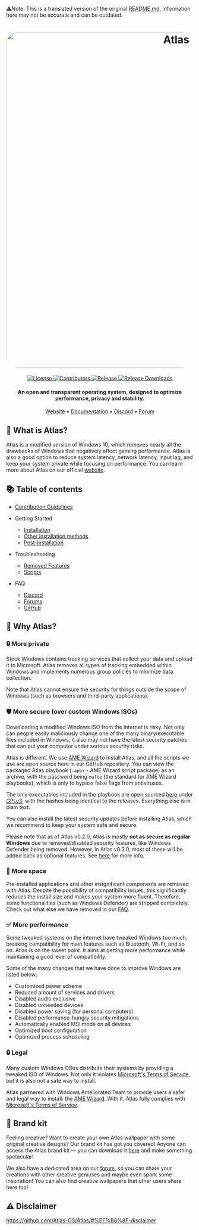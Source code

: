 ⚠️Note: This is a translated version of the original [README.md](https://github.com/Atlas-OS/Atlas/blob/main/README.md), information here may not be accurate and can be outdated.
<h1 align="center">
  <a href="http://atlasos.net"><img src="https://gcore.jsdelivr.net/gh/Atlas-OS/Atlas@main/img/banner.png" alt="Atlas" width="900" style="border-radius: 30px"></a>
</h1>
  <p align="center">
    <a href="https://github.com/Atlas-OS/Atlas/blob/main/LICENSE">
      <img alt="License" src="https://img.shields.io/github/license/atlas-os/atlas?style=for-the-badge&logo=github&color=1A91FF"/>
    </a>
    <a href="https://github.com/Atlas-OS/Atlas/graphs/contributors">
      <img alt="Contributors" src="https://img.shields.io/github/contributors/atlas-os/atlas?style=for-the-badge&color=1A91FF" />
    </a>
    <a href="https://github.com/Atlas-OS/Atlas/releases/latest">
      <img alt="Release" src="https://img.shields.io/github/release/atlas-os/atlas?style=for-the-badge&color=1A91FF" />
    </a>
    <a href="https://github.com/Atlas-OS/Atlas/releases">
      <img alt="Release Downloads" src="https://img.shields.io/github/downloads/Atlas-OS/Atlas/total?style=for-the-badge&logo=github&color=1A91FF" />
    </a>
  </p>
<h4 align="center">An open and transparent operating system, designed to optimize performance, privacy and stability.</h4>

<p align="center">
  <a href="https://atlasos.net">Website</a>
  •
  <a href="https://docs.atlasos.net">Documentation</a>
  •
  <a href="https://discord.atlasos.net" target="_blank">Discord</a>
  •
  <a href="https://forum.atlasos.net">Forum</a>
</p>

## 🤔 **What is Atlas?**

Atlas is a modified version of Windows 10, which removes nearly all the drawbacks of Windows that negatively affect gaming performance.
Atlas is also a good option to reduce system latency, network latency, input lag, and keep your system private while focusing on performance.
You can learn more about Atlas on our official [website](https://atlasos.net).

## 📚 **Table of contents**

- [Contribution Guidelines](https://docs.atlasos.net/contributions)

- Getting Started
  - [Installation](https://docs.atlasos.net/getting-started/installation)
  - [Other installation methods](https://docs.atlasos.net/getting-started/other-installation-methods/no-usb)
  - [Post-Installation](https://docs.atlasos.net/getting-started/post-installation/drivers)

- Troubleshooting
  - [Removed Features](https://docs.atlasos.net/troubleshooting/removed-features)
  - [Scripts](https://docs.atlasos.net/troubleshooting/scripts)

- FAQ
  - [Discord](https://docs.atlasos.net/faq/community/discord)
  - [Forums](https://docs.atlasos.net/faq/community/forums)
  - [GitHub](https://docs.atlasos.net/faq/community/github)

## 👀 **Why Atlas?**

### 🔒 More private
Stock Windows contains tracking services that collect your data and upload it to Microsoft.
Atlas removes all types of tracking embedded within Windows and implements numerous group policies to minimize data collection. 

Note that Atlas cannot ensure the security for things outside the scope of Windows (such as browsers and third-party applications).

### 🛡️ More secure (over custom Windows ISOs)
Downloading a modified Windows ISO from the internet is risky. Not only can people easily maliciously change one of the many binary/executable files included in Windows, it also may not have the latest security patches that can put your computer under serious security risks. 

Atlas is different. We use [AME Wizard](https://ameliorated.io) to install Atlas, and all the scripts we use are open source here in our GitHub repository. You can view the packaged Atlas playbook (`.apbx` - AME Wizard script package) as an archive, with the password being `malte` (the standard for AME Wizard playbooks), which is only to bypass false flags from antiviruses.

The only executables included in the playbook are open sourced [here](https://github.com/Atlas-OS/Atlas-Utilities) under [GPLv3](https://github.com/Atlas-OS/Atlas-Utilities/blob/main/LICENSE), with the hashes being identical to the releases. Everything else is in plain text.

You can also install the latest security updates before installing Atlas, which we recommend to keep your system safe and secure.

Please note that as of Atlas v0.2.0, Atlas is mostly **not as secure as regular Windows** due to removed/disabled security features, like Windows Defender being removed. However, in Atlas v0.3.0, most of these will be added back as optional features. See [here](https://docs.atlasos.net/troubleshooting/removed-features/) for more info.

### 🚀 More space
Pre-installed applications and other insignificant components are removed with Atlas. Despite the possibility of compatibility issues, this significantly reduces the install size and makes your system more fluent. Therefore, some functionalities (such as Windows Defender) are stripped completely.
Check out what else we have removed in our [FAQ](https://docs.atlasos.net/troubleshooting/removed-features).

### ✅ More performance
Some tweaked systems on the internet have tweaked Windows too much, breaking compatibility for main features such as Bluetooth, Wi-Fi, and so on.
Atlas is on the sweet point. It aims at getting more performance while maintaining a good level of compatibility.

Some of the many changes that we have done to improve Windows are listed below:
- Customized power scheme
- Reduced amount of services and drivers
- Disabled audio exclusive
- Disabled unneeded devices
- Disabled power saving (for personal computers)
- Disabled performance-hungry security mitigations
- Automatically enabled MSI mode on all devices
- Optimized boot configuration
- Optimized process scheduling

### 🔒 Legal
Many custom Windows OSes distribute their systems by providing a tweaked ISO of Windows. Not only it violates [Microsoft's Terms of Service](https://www.microsoft.com/en-us/Useterms/Retail/Windows/10/UseTerms_Retail_Windows_10_English.htm), but it is also not a safe way to install.

Atlas partnered with Windows Ameliorated Team to provide users a safer and legal way to install: the [AME Wizard](https://ameliorated.io). With it, Atlas fully complies with [Microsoft's Terms of Service](https://www.microsoft.com/en-us/Useterms/Retail/Windows/10/UseTerms_Retail_Windows_10_English.htm).

## 🎨 Brand kit
Feeling creative? Want to create your own Atlas wallpaper with some original creative designs? Our brand kit has got you covered!
Anyone can access the Atlas brand kit — you can download it [here](https://cdn.jsdelivr.net/gh/Atlas-OS/Atlas@main/img/brand-kit.zip) and make something spetacular!

We also have a dedicated area on our [forum](https://forum.atlasos.net/t/art-showcase), so you can share your creations with other creative geniuses and maybe even spark some inspiration! You can also find creative wallpapers that other users share here too!

## ⚠️ Disclaimer
https://github.com/Atlas-OS/Atlas/#%EF%B8%8F-disclaimer
